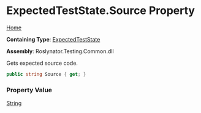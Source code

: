 # ExpectedTestState\.Source Property

[Home](../../../../README.md)

**Containing Type**: [ExpectedTestState](../README.md)

**Assembly**: Roslynator\.Testing\.Common\.dll

  
Gets expected source code\.

```csharp
public string Source { get; }
```

### Property Value

[String](https://docs.microsoft.com/en-us/dotnet/api/system.string)

